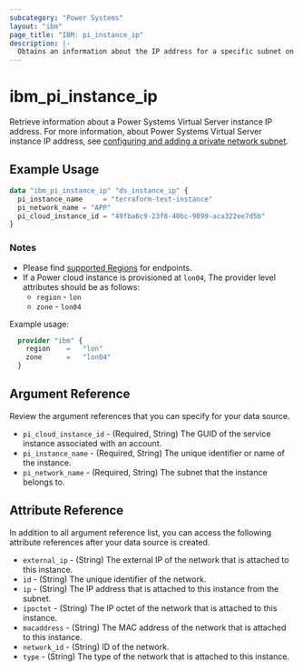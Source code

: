 ```yaml
---
subcategory: "Power Systems"
layout: "ibm"
page_title: "IBM: pi_instance_ip"
description: |-
  Obtains an information about the IP address for a specific subnet on an instance.
---
```


# ibm_pi_instance_ip

Retrieve information about a Power Systems Virtual Server instance IP address. For more information, about Power Systems Virtual Server instance IP address, see [configuring and adding a private network subnet](https://cloud.ibm.com/docs/power-iaas?topic=power-iaas-configuring-subnet).

## Example Usage

```terraform
data "ibm_pi_instance_ip" "ds_instance_ip" {
  pi_instance_name     = "terraform-test-instance"
  pi_network_name = "APP"
  pi_cloud_instance_id = "49fba6c9-23f8-40bc-9899-aca322ee7d5b"
}
```

### Notes

- Please find [supported Regions](https://cloud.ibm.com/apidocs/power-cloud#endpoint) for endpoints.
- If a Power cloud instance is provisioned at `lon04`, The provider level attributes should be as follows:
  - `region` - `lon`
  - `zone` - `lon04`

Example usage:

  ```terraform
    provider "ibm" {
      region    =   "lon"
      zone      =   "lon04"
    }
  ```
  
## Argument Reference

Review the argument references that you can specify for your data source.

- `pi_cloud_instance_id` - (Required, String) The GUID of the service instance associated with an account.
- `pi_instance_name` - (Required, String) The unique identifier or name of the instance.
- `pi_network_name` - (Required, String) The subnet that the instance belongs to.

## Attribute Reference

In addition to all argument reference list, you can access the following attribute references after your data source is created.

- `external_ip` - (String) The external IP of the network that is attached to this instance.
- `id` - (String) The unique identifier of the network.
- `ip` - (String) The IP address that is attached to this instance from the subnet.
- `ipoctet` - (String) The IP octet of the network that is attached to this instance.
- `macaddress` - (String) The MAC address of the network that is attached to this instance.
- `network_id` - (String) ID of the network.
- `type` - (String) The type of the network that is attached to this instance.

